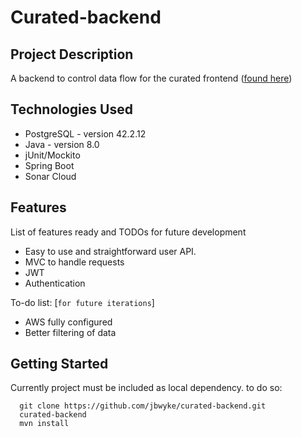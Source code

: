 # Curated-backend

## Project Description
A backend to control data flow for the curated frontend ([found here](https://github.com/Foxpope/curated-frontend)) 

## Technologies Used

* PostgreSQL - version 42.2.12  
* Java - version 8.0  
* jUnit/Mockito
* Spring Boot
* Sonar Cloud  

## Features

List of features ready and TODOs for future development  
* Easy to use and straightforward user API.    
* MVC to handle requests
* JWT
* Authentication

To-do list: [`for future iterations`]
* AWS fully configured     
* Better filtering of data

## Getting Started  
Currently project must be included as local dependency. to do so:
```shell
  git clone https://github.com/jbwyke/curated-backend.git
  curated-backend
  mvn install
```
